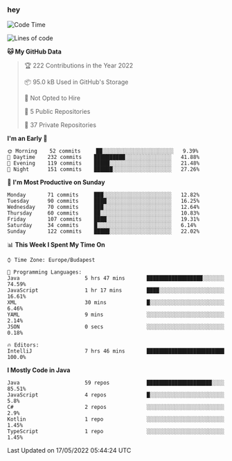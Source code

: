 ### hey

<!--START_SECTION:waka-->
![Code Time](http://img.shields.io/badge/Code%20Time-753%20hrs%2026%20mins-blue)

![Lines of code](https://img.shields.io/badge/From%20Hello%20World%20I%27ve%20Written-498%20Thousand%20lines%20of%20code-blue)

**🐱 My GitHub Data** 

> 🏆 222 Contributions in the Year 2022
 > 
> 📦 95.0 kB Used in GitHub's Storage 
 > 
> 🚫 Not Opted to Hire
 > 
> 📜 5 Public Repositories 
 > 
> 🔑 37 Private Repositories  
 > 
**I'm an Early 🐤** 

```text
🌞 Morning    52 commits     ██░░░░░░░░░░░░░░░░░░░░░░░   9.39% 
🌆 Daytime    232 commits    ██████████░░░░░░░░░░░░░░░   41.88% 
🌃 Evening    119 commits    █████░░░░░░░░░░░░░░░░░░░░   21.48% 
🌙 Night      151 commits    ██████░░░░░░░░░░░░░░░░░░░   27.26%

```
📅 **I'm Most Productive on Sunday** 

```text
Monday       71 commits     ███░░░░░░░░░░░░░░░░░░░░░░   12.82% 
Tuesday      90 commits     ████░░░░░░░░░░░░░░░░░░░░░   16.25% 
Wednesday    70 commits     ███░░░░░░░░░░░░░░░░░░░░░░   12.64% 
Thursday     60 commits     ██░░░░░░░░░░░░░░░░░░░░░░░   10.83% 
Friday       107 commits    ████░░░░░░░░░░░░░░░░░░░░░   19.31% 
Saturday     34 commits     █░░░░░░░░░░░░░░░░░░░░░░░░   6.14% 
Sunday       122 commits    █████░░░░░░░░░░░░░░░░░░░░   22.02%

```


📊 **This Week I Spent My Time On** 

```text
⌚︎ Time Zone: Europe/Budapest

💬 Programming Languages: 
Java                     5 hrs 47 mins       ██████████████████░░░░░░░   74.59% 
JavaScript               1 hr 17 mins        ████░░░░░░░░░░░░░░░░░░░░░   16.61% 
XML                      30 mins             █░░░░░░░░░░░░░░░░░░░░░░░░   6.46% 
YAML                     9 mins              ░░░░░░░░░░░░░░░░░░░░░░░░░   2.14% 
JSON                     0 secs              ░░░░░░░░░░░░░░░░░░░░░░░░░   0.18%

🔥 Editors: 
IntelliJ                 7 hrs 46 mins       █████████████████████████   100.0%

```

**I Mostly Code in Java** 

```text
Java                     59 repos            █████████████████████░░░░   85.51% 
JavaScript               4 repos             █░░░░░░░░░░░░░░░░░░░░░░░░   5.8% 
C#                       2 repos             ░░░░░░░░░░░░░░░░░░░░░░░░░   2.9% 
Kotlin                   1 repo              ░░░░░░░░░░░░░░░░░░░░░░░░░   1.45% 
TypeScript               1 repo              ░░░░░░░░░░░░░░░░░░░░░░░░░   1.45%

```



 Last Updated on 17/05/2022 05:44:24 UTC
<!--END_SECTION:waka-->

